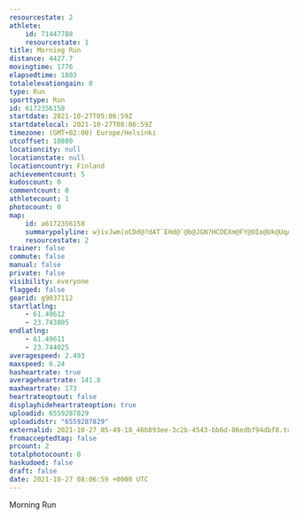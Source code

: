 ```yaml
---
resourcestate: 2
athlete:
    id: 71447788
    resourcestate: 1
title: Morning Run
distance: 4427.7
movingtime: 1776
elapsedtime: 1803
totalelevationgain: 0
type: Run
sporttype: Run
id: 6172356158
startdate: 2021-10-27T05:06:59Z
startdatelocal: 2021-10-27T08:06:59Z
timezone: (GMT+02:00) Europe/Helsinki
utcoffset: 10800
locationcity: null
locationstate: null
locationcountry: Finland
achievementcount: 5
kudoscount: 0
commentcount: 0
athletecount: 1
photocount: 0
map:
    id: a6172356158
    summarypolyline: w}ivJwm|oCDd@?dAT`EHd@`@b@JGN?HCDEXm@FY@OIo@Uk@UqAGSMeAIa@GOKu@CIGE@GSBKFEHGb@?DJDDj@Al@Db@A~@D`@Hb@Fv@H^P`ACEDID??BLDJALKDIDARi@BMAKO_@@C@@E_@EGCSH_@EECMIsAAs@Sm@Ig@MUG?GDCL[b@CL?l@Hf@ALEFCPDXDv@HTDz@Cn@H^Dh@NHR@HHF@BARa@Tm@BU@c@Ki@CEGu@K_@?Oc@_DMMOGGBJJMTSXAL@d@CnA@l@Fh@BdAHz@Tp@NLPDNEPMHOHc@Fi@Ji@?EUg@Gg@Mo@A{@SiASi@MKIASL?LQHIb@Ct@L|AJ|BHx@\p@FDPDH?FCLOL]Jq@?m@YsCQaA]eAWa@GE[CC?[XQTEJCb@?PTjALnANh@NrAHVPZLJRFL?TQLWH_@AMYoDM_AMy@W}@Oa@UAOFUf@AJBdBPrANpCL|@PXPFPDNELIHMHk@Bw@Ce@[gBIgAMw@FSAQ]y@KCE?YREHG|@?jANpBBvABt@Hf@DPPLDJP@NGHKFULw@Bc@Kq@Eg@Mo@@WDUE{AMi@O[AQUUOBKDW^Mh@An@VjCNjDFTPTLFZDZSLYHm@?g@a@qCMmBIm@K]SKMHMDKJKBIp@@`@DzAXbEH^HR\TJ?LCJMXq@BQKwA@SKc@GUOyAAYDe@S}@MOUEOBKJQh@Gj@PzDJv@?d@Fv@Nf@FJTJF?JBD?PULe@F]Bi@Og@UQCGCU@c@Kq@A]H]?m@AOMe@Oe@IIOBY\O~@@r@CVLbBFzCLd@JNf@RL@JUHa@HCFGB[EyAIoA@_@Eu@AOISASI_@EMDWAIIOMECDQDGNOJIVIDG^Cl@BbAJlB?ZHhAHb@R`@FFJ?FDPI^WHQJ{AUaAGmBGe@?eAO{@MWQCM@KDEJUNMj@CFEC
    resourcestate: 2
trainer: false
commute: false
manual: false
private: false
visibility: everyone
flagged: false
gearid: g9037112
startlatlng:
    - 61.49612
    - 23.743805
endlatlng:
    - 61.49611
    - 23.744025
averagespeed: 2.493
maxspeed: 6.24
hasheartrate: true
averageheartrate: 141.8
maxheartrate: 173
heartrateoptout: false
displayhideheartrateoption: true
uploadid: 6559287829
uploadidstr: "6559287829"
externalid: 2021-10-27_05-49-18_46b893ee-3c2b-4543-bb6d-86edbf94dbf8.tcx
fromacceptedtag: false
prcount: 2
totalphotocount: 0
haskudoed: false
draft: false
date: 2021-10-27 08:06:59 +0000 UTC
---
```

Morning Run